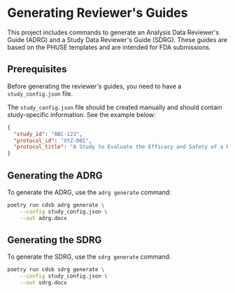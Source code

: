 # Generating Reviewer's Guides

This project includes commands to generate an Analysis Data Reviewer's Guide (ADRG) and a Study Data Reviewer's Guide (SDRG). These guides are based on the PHUSE templates and are intended for FDA submissions.

## Prerequisites

Before generating the reviewer's guides, you need to have a `study_config.json` file.

The `study_config.json` file should be created manually and should contain study-specific information. See the example below:

```json
{
  "study_id": "ABC-123",
  "protocol_id": "XYZ-001",
  "protocol_title": "A Study to Evaluate the Efficacy and Safety of a New Drug"
}
```

## Generating the ADRG

To generate the ADRG, use the `adrg generate` command:

```bash
poetry run cdsb adrg generate \
    --config study_config.json \
    --out adrg.docx
```

## Generating the SDRG

To generate the SDRG, use the `sdrg generate` command:

```bash
poetry run cdsb sdrg generate \
    --config study_config.json \
    --out sdrg.docx
```
